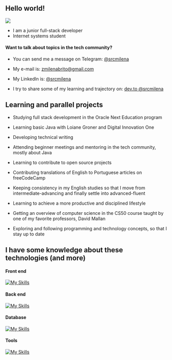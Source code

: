 ## Hello world!

<img src="https://res.cloudinary.com/srcmilena/image/upload/c_scale,w_150/v1660784919/my-octocat_famxax.png"/>

- I am a junior full-stack developer
- Internet systems student


#### Want to talk about topics in the tech community? 
  - You can send me a message on Telegram: [@srcmilena](https://t.me/srcmilena) 

  - My e-mail is: zmilenabrito@gmail.com

  - My LinkedIn is: [@srcmilena](https://www.linkedin.com/in/srcmilena) 

  - I try to share some of my learning and trajectory on: [dev.to @srcmilena](https://dev.to/srcmilena) 

## Learning and parallel projects

- Studying full stack development in the Oracle Next Education program

- Learning basic Java with Loiane Groner and Digital Innovation One

- Developing technical writing

- Attending beginner meetings and mentoring in the tech community, mostly about Java

- Learning to contribute to open source projects

- Contributing translations of English to Portuguese articles on freeCodeCamp

- Keeping consistency in my English studies so that I move from intermediate-advancing and finally settle into advanced-fluent

- Learning to achieve a more productive and disciplined lifestyle

- Getting an overview of computer science in the CS50 course taught by one of my favorite professors, David Mallan

- Exploring and following programming and technology concepts, so that I stay up to date
  

## I have some knowledge about these technologies (and more)

#### Front end

[![My Skills](https://skills.thijs.gg/icons?i=js,html,css,bootstrap,react)](https://skills.thijs.gg)


#### Back end

[![My Skills](https://skills.thijs.gg/icons?i=py,java,cs,dotnet,springboot)](https://skills.thijs.gg)


#### Database

[![My Skills](https://skills.thijs.gg/icons?i=mysql,mongodb)](https://skills.thijs.gg)


#### Tools

[![My Skills](https://skills.thijs.gg/icons?i=git,github)](https://skills.thijs.gg)
